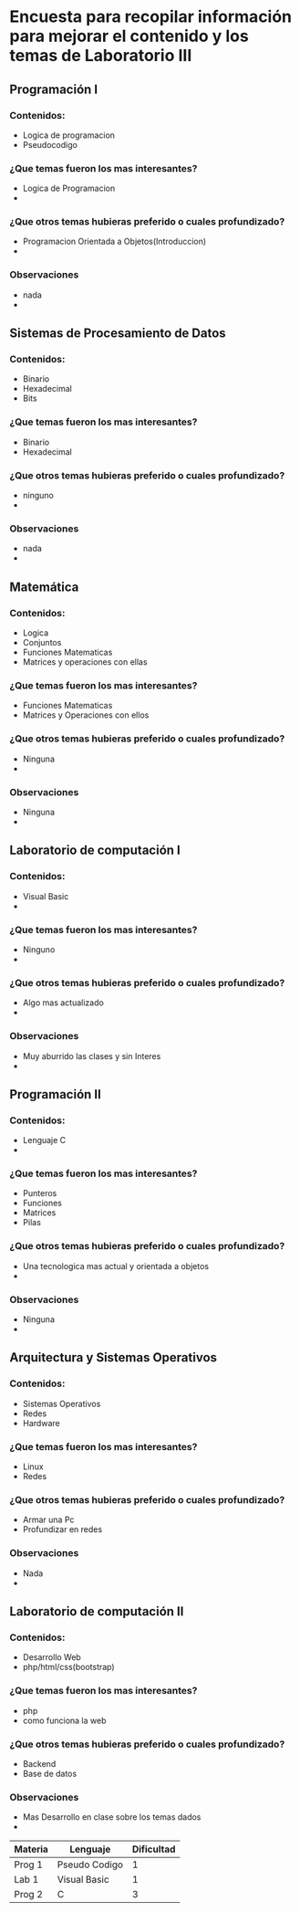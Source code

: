 # Encuesta para recopilar información para mejorar el contenido y los temas de Laboratorio III 
## Programación I 
### Contenidos:
* Logica de programacion
* Pseudocodigo
### ¿Que temas fueron los mas interesantes?
* Logica de Programacion
*
### ¿Que otros temas hubieras preferido o cuales profundizado?
* Programacion Orientada a Objetos(Introduccion)
*
### Observaciones 
* nada
*
## Sistemas de Procesamiento de Datos
### Contenidos:
* Binario
* Hexadecimal
* Bits
### ¿Que temas fueron los mas interesantes?
* Binario
* Hexadecimal
### ¿Que otros temas hubieras preferido o cuales profundizado?
* ninguno
*
### Observaciones 
* nada
*
## Matemática
### Contenidos:
* Logica
* Conjuntos
* Funciones Matematicas
* Matrices y operaciones con ellas
### ¿Que temas fueron los mas interesantes?
* Funciones Matematicas
* Matrices y Operaciones con ellos
### ¿Que otros temas hubieras preferido o cuales profundizado?
* Ninguna
*
### Observaciones 
* Ninguna
*
## Laboratorio de computación I
### Contenidos:
* Visual Basic
*
### ¿Que temas fueron los mas interesantes?
* Ninguno
*
### ¿Que otros temas hubieras preferido o cuales profundizado?
* Algo mas actualizado
*
### Observaciones 
* Muy aburrido las clases y sin Interes
*
## Programación II
### Contenidos:
* Lenguaje C
*
### ¿Que temas fueron los mas interesantes?
* Punteros
* Funciones
* Matrices
* Pilas
### ¿Que otros temas hubieras preferido o cuales profundizado?
* Una tecnologica mas actual y orientada a objetos
*
### Observaciones 
* Ninguna
*
## Arquitectura y Sistemas Operativos
### Contenidos:
* Sistemas Operativos
* Redes
* Hardware
### ¿Que temas fueron los mas interesantes?
* Linux
* Redes
### ¿Que otros temas hubieras preferido o cuales profundizado?
* Armar una Pc
* Profundizar en redes
### Observaciones 
* Nada
*
## Laboratorio de computación II
### Contenidos:
* Desarrollo Web
* php/html/css(bootstrap)
### ¿Que temas fueron los mas interesantes?
* php
* como funciona la web
### ¿Que otros temas hubieras preferido o cuales profundizado?
* Backend
* Base de datos
### Observaciones 
* Mas Desarrollo en clase sobre los temas dados
*

| Materia | Lenguaje | Dificultad |
|----------|----------|----------|
| Prog 1   | Pseudo Codigo   | 1 |
| Lab 1    | Visual Basic   | 1 |
| Prog 2    | C   | 3 |